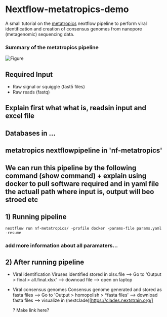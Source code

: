 # Nextflow-metatropics-demo
A small tutorial on the [metatropics](https://github.com/DaanJansen94/nf-metatropics/) nextflow pipeline to perform viral identification and creation of consensus genomes from nanopore (metagenomic) sequencing data.

### Summary of the metatropics pipeline
![Figure](./nf-metatropics/Metatropics.jpg)

## Required Input
* Raw signal or squiggle (fast5 files)
* Raw reads (fastq)




## Explain first what what is, readsin input and excel file
## Databases in ... 
## metatropics nextflowpipeline in 'nf-metatropics'
## We can run this pipeline by the following command (show command) + explain using docker to pull software required and in yaml file the actuall path where input is, output will beo stroed etc

## 1) Running pipeline
```
nextflow run nf-metatropics/ -profile docker -params-file params.yaml -resume
```

### add more information about all paramaters...



## 2) After running pipeline

* Viral identification
  Viruses identified stored in xlsx.file
  --> Go to 'Output > final > all.final.xlsx' --> downoad file --> open on laptop
  
* Viral consensus genomes
  Consensus genome generated and stored as fasta files
  --> Go to 'Output > homopolish > *fasta files' --> download fasta files --> visualize in (nextclade)[https://clades.nextstrain.org/]

  ? Make link here? 

